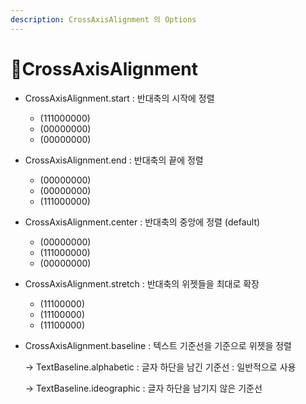 ```yaml
---
description: CrossAxisAlignment 의 Options
---
```


# CrossAxisAlignment

* CrossAxisAlignment.start : 반대축의 시작에 정렬&#x20;
  * (111000000)
  * (00000000)
  * (00000000)
* CrossAxisAlignment.end : 반대축의 끝에 정렬
  * (00000000)
  * (00000000)
  * (111000000)
* CrossAxisAlignment.center : 반대축의 중앙에 정렬 (default)
  * (00000000)
  * (111000000)
  * (00000000)
* CrossAxisAlignment.stretch : 반대축의 위젯들을 최대로 확장
  * (11100000)
  * (11100000)
  * (11100000)
*   CrossAxisAlignment.baseline : 텍스트 기준선을 기준으로 위젯을 정렬&#x20;

    -> TextBaseline.alphabetic : 글자 하단을 남긴 기준선 : 일반적으로 사용

    -> TextBaseline.ideographic : 글자 하단을 남기지 않은 기준선
